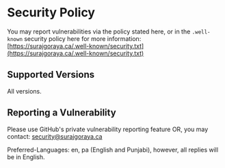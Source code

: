 # Security Policy

You may report vulnerabilities via the policy stated here, or in the `.well-known` security policy here for more information: [https://surajgoraya.ca/.well-known/security.txt](https://surajgoraya.ca/.well-known/security.txt)

## Supported Versions
All versions.

## Reporting a Vulnerability
Please use GitHub's private vulnerability reporting feature OR, you may contact: security@surajgoraya.ca

Preferred-Languages: en, pa (English and Punjabi), however, all replies will be in English.
